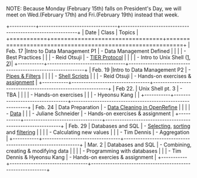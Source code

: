 NOTE: Because Monday (February 15th) falls on President's Day, we will meet on Wed.(February 17th) and Fri.(February 19th) instead that week. 

    
+-----------+---------------------------------+-----------------------------------------------------------+
| Date      | Class                           | Topics                                                    |
+===========+=================================+===========================================================+
| Feb. 17   |Intro to Data Management P1      | - Data Management Defined                                 | 
|           |                                 | - Best Practices                                          |
|           | - Reid Otsuji                   | - [TIER Protocol](https://goo.gl/M3HeT7)                  |
|           |                                 | - Intro to Unix Shell ([1](http://goo.gl/cwNBsD), [2](http://goo.gl/FxkPrb))|
+-----------+---------------------------------+-----------------------------------------------------------+
| Feb. 19   |Intro to Data Management P2      | - [Pipes & Filters](http://goo.gl/1d1owz)				  |
|			|								  | - [Shell Scripts](http://goo.gl/cWzYnW)   		          |
|           | - Reid Otsuji                   | - Hands-on exercises & [assignment](dm101-assignment1-gps.html)  |
+-----------+---------------------------------+-----------------------------------------------------------+
| Feb 22.   | Unix Shell pt. 3                | - TBA                                                     |
|           |                                 | - Hands-on exercises                                      |
|           | - Hyeonsu Kang                  |                                                           | 
+-----------+---------------------------------+-----------------------------------------------------------+
| Feb. 24   | Data Preparation                | - [Data Cleaning in OpenRefine](http://www.datacarpentry.org/OpenRefine-ecology/)    |
|           |                                 | - [Data](http://enipedia.tudelft.nl/enipedia/images/f/ff/UniversityData.zip)    | 
|           | - Juliane Schneider             | - Hands-on exercises & assignment                         | 
+-----------+---------------------------------+-----------------------------------------------------------+
| Feb. 29   | Databases and SQL               | - [Selecting](http://goo.gl/tVvFoA), [sorting](http://goo.gl/Ita7SO) and [filtering](http://goo.gl/cmgQVA)    |
|           |                                 | - Calculating new values                                  |
|           | - Tim Dennis                    | - Aggregation                                             |
+-----------+---------------------------------+-----------------------------------------------------------+
| Mar. 2    | Databases and SQL               | - Combining, creating & modifying data                    |
|           |                                 | - Programming with databases                              |
|           | - Tim Dennis & Hyeonsu Kang     | - Hands-on exercies & assignment                          |
+-----------+---------------------------------+-----------------------------------------------------------+